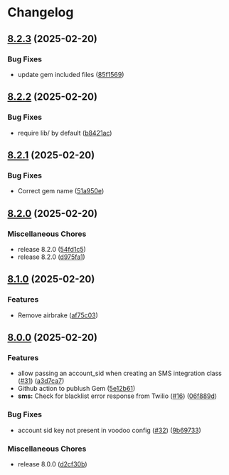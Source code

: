 # Changelog

## [8.2.3](https://github.com/sh24/messaging-service/compare/v8.2.2...v8.2.3) (2025-02-20)


### Bug Fixes

* update gem included files ([85f1569](https://github.com/sh24/messaging-service/commit/85f1569448a6cdcbab3f5fb5d89093353623ce8f))

## [8.2.2](https://github.com/sh24/messaging-service/compare/v8.2.1...v8.2.2) (2025-02-20)


### Bug Fixes

* require lib/ by default ([b8421ac](https://github.com/sh24/messaging-service/commit/b8421ac5fb7f7f398a303c31c6ef728ba7e0e04d))

## [8.2.1](https://github.com/sh24/messaging-service/compare/v8.2.0...v8.2.1) (2025-02-20)


### Bug Fixes

* Correct gem name ([51a950e](https://github.com/sh24/messaging-service/commit/51a950ea1caafc82147706aea3c389a148f8be85))

## [8.2.0](https://github.com/sh24/messaging-service/compare/v8.1.0...v8.2.0) (2025-02-20)


### Miscellaneous Chores

* release 8.2.0 ([54fd1c5](https://github.com/sh24/messaging-service/commit/54fd1c57b3f1d7ece0e29d44fc1d00075368939d))
* release 8.2.0 ([d975fa1](https://github.com/sh24/messaging-service/commit/d975fa1ec316762e21a9a2d94ae6b7d0e8f5193a))

## [8.1.0](https://github.com/sh24/messaging-service/compare/v8.0.0...v8.1.0) (2025-02-20)


### Features

* Remove airbrake ([af75c03](https://github.com/sh24/messaging-service/commit/af75c03b08fc1b585d29e28fd2490758b1f4c621))

## [8.0.0](https://github.com/sh24/messaging-service/compare/0.1.0...v8.0.0) (2025-02-20)


### Features

* allow passing an account_sid when creating an SMS integration class ([#31](https://github.com/sh24/messaging-service/issues/31)) ([a3d7ca7](https://github.com/sh24/messaging-service/commit/a3d7ca7bad2bc9d2e33802fd1f44e29ea981a8d1))
* Github action to publush Gem ([5e12b61](https://github.com/sh24/messaging-service/commit/5e12b619dc15ea7357f1cdf34f83f8a119e8b12c))
* **sms:** Check for blacklist error response from Twilio ([#16](https://github.com/sh24/messaging-service/issues/16)) ([06f889d](https://github.com/sh24/messaging-service/commit/06f889d4d227d737e49d7a88fcca708992ae2f95))


### Bug Fixes

* account sid key not present in voodoo config ([#32](https://github.com/sh24/messaging-service/issues/32)) ([9b69733](https://github.com/sh24/messaging-service/commit/9b697334a2ab2d7fad7becfcdd9a9bda352bef89))


### Miscellaneous Chores

* release 8.0.0 ([d2cf30b](https://github.com/sh24/messaging-service/commit/d2cf30b2d1955bf99abc04dec5c88721b656ee0a))
